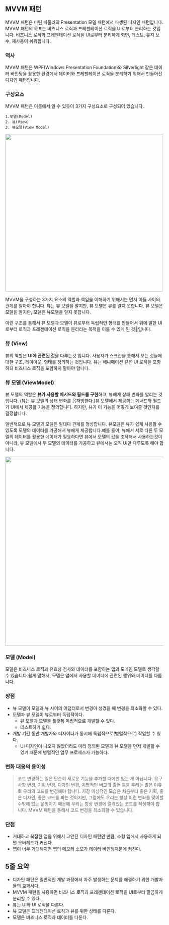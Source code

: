 ## MVVM 패턴
MVVM 패턴은 마틴 파울러의 Presentation 모델 패턴에서 파생된 디자인 패턴입니다. MVVM 패턴의 목표는 비즈니스 로직과 프레젠테이션 로직을 UI로부터 분리하는 것입니다. 비즈니스 로직과 프레젠테이션 로직을 UI로부터 분리하게 되면, 테스트, 유지 보수, 재사용이 쉬워집니다.

### 역사
MVVM 패턴은 WPF(Windows Presentation Foundation)와 Silverlight 같은 데이터 바인딩을 활용한 환경에서 데이터와 프레젠테이션 로직을 분리하기 위해서 만들어진 디자인 패턴입니다.


### 구성요소
MVVM 패턴은 이름에서 알 수 있듯이 3가지 구성요소로 구성되어 있습니다.

    1.모델(Model)
    2. 뷰(View)
    3. 뷰모델(View Model)

<img width = "500"  src = "https://media.vlpt.us/images/k7120792/post/8404da2d-8801-421f-bf3b-d791a6f5a0d2/image.png">


MVVM을 구성하는 3가지 요소의 역할과 책임을 이해하기 위해서는 먼저 이들 사이의 관계를 알아야 합니다. 뷰는 뷰 모델을 알지만, 뷰 모델은 뷰를 알지 못합니다. 뷰 모델은 모델을 알지만, 모델은 뷰모델을 알지 못합니다.

이런 구조를 통해서 뷰 모델과 모델이 뷰로부터 독립적인 형태를 만들어서 위에 말한 UI로부터 로직과 프레젠테이션 로직을 분리라는 목적을 이룰 수 있게 된 것입니다.

### 뷰 (View)
뷰의 역할은 **UI에 관련된 것**을 다루는것 입니다. 사용자가 스크린을 통해서 보는 것들에 대한 구조, 레이아웃, 형태를 정의하는 것입니다. 뷰는 애니메이션 같은 UI 로직을 포함하되 비즈니스 로직을 포함하지 말아야 합니다.

### 뷰 모델 (ViewModel)
뷰 모델의 역할은 **뷰가 사용할 메서드와 필드를 구현**하고, 뷰에게 상태 변화를 알리는 것입니다. (뷰는 뷰 모델의 상태 변화를 옵저빙한다.)뷰 모델에서 제공하는 메서드와 필드가 UI에서 제공할 기능을 정의합니다. 하지만, 뷰가 이 기능을 어떻게 보여줄 것인지를 결정합니다.

일반적으로 뷰 모델과 모델은 일대다 관계를 형성합니다. 뷰모델은 뷰가 쉽게 사용할 수 있도록 모델의 데이터를 가공해서 뷰에게 제공합니다.예를 들어, 뷰에서 서로 다른 두 모델의 데이터를 활용한 데이터가 필요하다면 뷰에서 모델의 값을 조작해서 사용하는것이 아니라, 뷰 모델에서 두 모델의 데이터를 가공하고 뷰에서는 오직 UI만 다루도록 해야 합니다.

<img width = "600" src = "https://media.vlpt.us/images/k7120792/post/435f3582-4ebb-464d-a2c4-5d828d4fc63c/%E1%84%87%E1%85%B2%20%E1%84%86%E1%85%A9%E1%84%83%E1%85%A6%E1%86%AF%20%E1%84%89%E1%85%A1%E1%84%8B%E1%85%AD%E1%86%BC%20%E1%84%8B%E1%85%A8%E1%84%89%E1%85%B5.png">

### 모델 (Model)
모델은 비즈니스 로직과 유효성 검사와 데이터를 포함하는 앱의 도메인 모델로 생각할 수 있습니다.쉽게 말해서, 모델은 앱에서 사용할 데이터에 관련된 행위와 데이터를 다룹니다.

### 장점
- 뷰 모델이 모델과 뷰 사이의 어댑터로서 변경이 생겼을 때 변경을 최소화할 수 있다.
- 모델과 뷰 모델이 뷰로부터 독립적이다.
  - 뷰 모델과 모델을 플랫폼 독립적으로 개발할 수 있다.
  - 테스트하기 쉽다.
- 개발 기간 동안 개발자와 디자이너가 동시에 독립적으로(병렬적으로) 작업할 수 있다.
  - UI 디자인이 나오지 않았더라도 미리 정의된 모델과 뷰 모델을 먼저 개발할 수 있기 때문에 병렬적인 업무 프로세스가 가능하다.

### 변화 대응의 용이성
>코드 변경하는 일은 단순히 새로운 기능을 추가할 때에만 있는 게 아닙니다. 요구 사항 변경, 기획 변경, 디자인 변경, 치명적인 버그의 출현 등등 우리는 많은 이유로 우리의 코드를 변경해야 합니다. 가장 이상적인 모습은 처음부터 좋은 기획, 좋은 디자인, 좋은 코드를 짜는 것이지만, 그럼에도 우리는 항상 이런 변화를 맞이할 수밖에 없는 운명이기 때문에 우리는 항상 변경에 열려있는 코드를 작성해야 합니다. MVVM 패턴을 통해서 코드 변경을 최소화할 수 있습니다.

### 단점

- 거대하고 복잡한 앱을 위해서 고안된 디자인 패턴인 만큼, 소형 앱에서 사용하게 되면 오버헤드가 커진다.
- 앱이 너무 거대해지면 앱의 메모리 소모가 데이터 바인딩때문에 커진다.

## 5줄 요약

- 디자인 패턴은 일반적인 개발 과정에서 자주 발생하는 문제를 해결하기 위한 개발자들의 교과서다.
- MVVM 패턴을 사용하면 비즈니스 로직과 프레젠테이션 로직을 UI로부터 깔끔하게 분리할 수 있다.
- 뷰는 UI와 UI 로직을 다룬다.
- 뷰 모델은 프레젠테이션 로직과 뷰를 위한 상태를 다룬다.
- 모델은 비즈니스 로직과 데이터를 다룬다.
